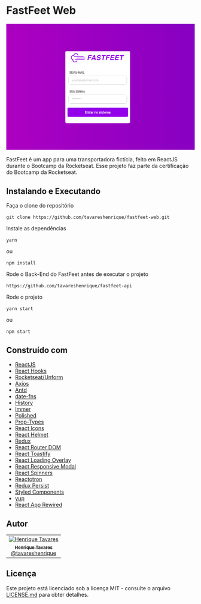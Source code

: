# FastFeet Web

![preview](./src/assets/preview.png)

FastFeet é um app para uma transportadora fictícia, feito em ReactJS durante o Bootcamp da Rocketseat. Esse projeto faz parte da certificação do Bootcamp da Rocketseat.

## Instalando e Executando

Faça o clone do repositório

```
git clone https://github.com/tavareshenrique/fastfeet-web.git
```

Instale as dependências

```
yarn
```

ou

```
npm install
```

Rode o Back-End do FastFeet antes de executar o projeto

```
https://github.com/tavareshenrique/fastfeet-api
```

Rode o projeto

```
yarn start
```

ou

```
npm start
```

## Construído com

- [ReactJS](https://pt-br.reactjs.org/)
- [React Hooks](https://pt-br.reactjs.org/docs/hooks-intro.html)
- [Rocketseat/Unform](https://github.com/Rocketseat/unform)
- [Axios](https://github.com/axios/axios)
- [Antd](https://ant.design/docs/react/introduce)
- [date-fns](https://date-fns.org/)
- [History](https://www.npmjs.com/package/history)
- [Immer](https://github.com/immerjs/immer)
- [Polished](https://github.com/styled-components/polished)
- [Prop-Types](https://www.npmjs.com/package/prop-types)
- [React Icons](https://react-icons.netlify.com/#/)
- [React Helmet](https://github.com/nfl/react-helmet)
- [Redux](https://redux.js.org/)
- [React Router DOM](https://reacttraining.com/react-router/web)
- [React Toastify](https://github.com/fkhadra/react-toastify)
- [React Loading Overlay](https://github.com/derrickpelletier/react-loading-overlay#readme)
- [React Responsive Modal](https://github.com/pradel/react-responsive-modal#readme)
- [React Spinners](https://github.com/davidhu2000/react-spinners)
- [Reactotron](https://github.com/infinitered/reactotron)
- [Redux Persist](https://github.com/rt2zz/redux-persist)
- [Styled Components](https://www.styled-components.com/)
- [yup](https://github.com/jquense/yup)
- [React App Rewired](https://github.com/timarney/react-app-rewired)

## Autor

<table>
  <tr>
    <td align="center">
      <a href="http://github.com/tavareshenrique/">
        <img src="https://avatars1.githubusercontent.com/u/27022914?v=4" width="100px;" alt="Henrique Tavares"/>
        <br />
        <sub>
          <b>Henrique Tavares</b>
        </sub>
       </a>
       <br />
       <a href="https://github.com/tavareshenrique/FASTFEET-WEB/commits?author=tavareshenrique" title="Code">@tavareshenrique</a>
    </td>
  </tr>
</table>

## Licença

Este projeto está licenciado sob a licença MIT - consulte o arquivo [LICENSE.md](https://github.com/tavareshenrique/fastfeet-web/blob/master/LICENSE.md) para obter detalhes.
